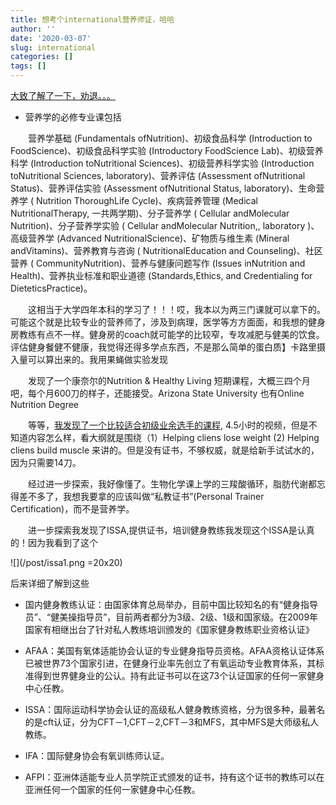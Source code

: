 ```yaml
---
title: 想考个international营养师证，哈哈
author: ''
date: '2020-03-07'
slug: international
categories: []
tags: []
---
```


[大致了解了一下，劝退。。。](https://www.zhihu.com/question/20983346/answer/24586181)

- 营养学的必修专业课包括

&emsp;&emsp;营养学基础 (Fundamentals ofNutrition)、初级食品科学 (Introduction to FoodScience)、初级食品科学实验 (Introductory FoodScience Lab)、初级营养科学 (Introduction toNutritional Sciences)、初级营养科学实验 (Introduction toNutritional Sciences, laboratory)、营养评估 (Assessment ofNutritional Status)、营养评估实验 (Assessment ofNutritional Status, laboratory)、生命营养学 ( Nutrition ThoroughLife Cycle)、疾病营养管理 (Medical NutritionalTherapy, 一共两学期)、分子营养学 ( Cellular andMolecular Nutrition)、分子营养学实验 ( Cellular andMolecular Nutrition,, laboratory )、高级营养学 (Advanced NutritionalScience)、矿物质与维生素 (Mineral andVitamins)、营养教育与咨询 ( NutritionalEducation and Counseling)、社区营养 ( CommunityNutrition)、营养与健康问题写作 (Issues inNutrition and Health)、营养执业标准和职业道德 (Standards,Ethics, and Credentialing for DieteticsPractice)。

&emsp;&emsp;这相当于大学四年本科的学习了！！！哎，我本以为两三门课就可以拿下的。可能这个就是比较专业的营养师了，涉及到病理，医学等方方面面，和我想的健身房教练有点不一样。健身房的coach就可能学的比较窄，专攻减肥与健美的饮食。评估健身餐健不健康，我觉得还得多学点东西，不是那么简单的蛋白质】卡路里摄入量可以算出来的。我用果蝇做实验发现

&emsp;&emsp;发现了一个康奈尔的Nutrition & Healthy Living 短期课程，大概三四个月吧，每个月600刀的样子，还能接受。Arizona State University 也有Online Nutrition Degree 

&emsp;&emsp;等等，[我发现了一个比较适合初级业余选手的课程](https://www.udemy.com/course/diet-nutrition-coach-certification-beginner-to-advanced/), 4.5小时的视频，但是不知道内容怎么样，看大纲就是围绕（1）Helping cliens lose weight (2) Helping cliens build muscle 来讲的。但是没有证书，不够权威，就是给新手试试水的，因为只需要14刀。

&emsp;&emsp;经过进一步探索，我好像懂了。生物化学课上学的三羧酸循环，脂肪代谢都忘得差不多了，我想我要拿的应该叫做“私教证书”(Personal Trainer Certification)，而不是营养学。

&emsp;&emsp;进一步探索我发现了ISSA,提供证书，培训健身教练我发现这个ISSA是认真的！因为我看到了这个


![](/post/issa1.png =20x20)


后来详细了解到这些
- 国内健身教练认证：由国家体育总局举办，目前中国比较知名的有“健身指导员”、“健美操指导员”，目前两者都分为3级、2级、1级和国家级。在2009年国家有相继出台了针对私人教练培训颁发的《国家健身教练职业资格认证》   

- AFAA：美国有氧体适能协会认证的专业健身指导员资格。AFAA资格认证体系已被世界73个国家引进，在健身行业率先创立了有氧运动专业教育体系，其标准得到世界健身业的公认。持有此证书可以在这73个认证国家的任何一家健身中心任教。 

- ISSA：国际运动科学协会认证的高级私人健身教练资格，分为很多种，最著名的是cft认证，分为CFT－1,CFT－2,CFT－3和MFS，其中MFS是大师级私人教练。 

- IFA：国际健身协会有氧训练师认证。 

- AFPI：亚洲体适能专业人员学院正式颁发的证书，持有这个证书的教练可以在亚洲任何一个国家的任何一家健身中心任教。





